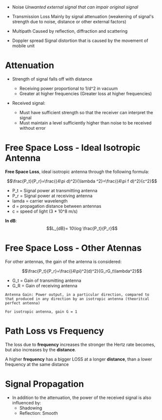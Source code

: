 * Noise
	*Unwanted external signal that can impair original signal*

* Transmission Loss
	Mainly by signal attenuation (weakening of signal's strength due to noise, distance or other external factors)

* Multipath
	Caused by reflection, diffraction and scattering

* Doppler spread
	Signal distortion that is caused by the movement of mobile unit

# Attenuation

* Strength of signal falls off with distance
	* Receiving power proportional to 1/d^2 in vacuum
	* Greater at higher frequencies (Greater loss at higher frequencies)

* Received signal:
	* Must have sufficient strength so that the receiver can interpret the signal
	* Must maintain a level sufficiently higher than noise to be received without error

# Free Space Loss - Ideal Isotropic Antenna

**Free Space Loss**, ideal isotropic antenna through the following formula:

$$\frac{P_t}{P_r}=\frac{(4\pi d)^2}{\lambda ^2}=\frac{(4\pi f d)^2}{c^2}$$
* P_t = Signal power at transmitting antenna
* P_r = Signal power at receiving antenna
* lamda = carrier wavelength
* d = propagation distance between antennas
* c = speed of light (3 * 10^8 m/s)

**In dB**: 
$$L_{dB}= 10\log \frac{P_t}{P_r}$$

# Free Space Loss - Other Atennas

For other antennas, the gain of the antenna is considered:

$$\frac{P_t}{P_r}=\frac{(4\pi)^2(d)^2}{G_rG_t\lambda^2}$$
* G_t = Gain of transmitting antenna
* G_R = Gain of receiving antenna

```Definition
Antenna Gain: Power output, in a particular direction, compared to that produced in any direction by an isotropic antenna (theoritcal perfect antenna)

For isotropic antenna, gain G = 1
```

# Path Loss vs Frequency

The loss due to **frequency** increases the stronger the Hertz rate becomes, but also increases by the **distance**.

A higher **frequency** has a bigger LOSS at a longer **distance**, than a lower frequency at the same distance

# Signal Propagation

* In addition to the attenuation, the power of the received signal is also influenced by:
	* Shadowing
	* Reflection: Smooth 